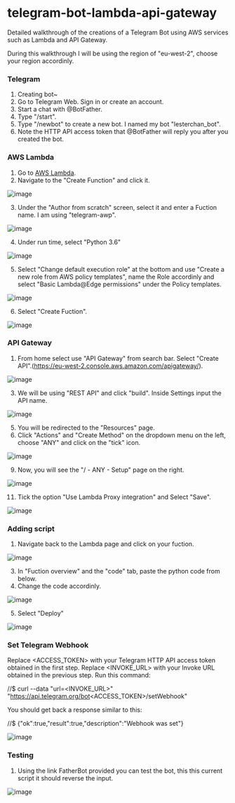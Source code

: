 # telegram-bot-lambda-api-gateway
Detailed walkthrough of the creations of a Telegram Bot using AWS services such as Lambda and API Gateway. 

During this walkthrough I will be using the region of "eu-west-2", choose your region accordinly.
### Telegram
1. Creating bot~
2. Go to Telegram Web. Sign in or create an account.
3. Start a chat with @BotFather.
4. Type "/start".
5. Type "/newbot" to create a new bot. I named my bot "lesterchan_bot".
6. Note the HTTP API access token that @BotFather will reply you after you created the bot.


### AWS Lambda
1. Go to [AWS Lambda](https://eu-west-2.console.aws.amazon.com/lambda/home?region=eu-west-2#/).
2. Navigate to the "Create Function" and click it.

![image](https://user-images.githubusercontent.com/90014630/152596572-fb346a34-a083-4a26-ae42-797dd65defce.png)

3. Under the "Author from scratch" screen, select it and enter a Fuction name. I am using "telegram-awp".

![image](https://user-images.githubusercontent.com/90014630/152596827-0f27444b-6ba6-447b-af7f-dc068f513e52.png)


4. Under run time, select "Python 3.6"

![image](https://user-images.githubusercontent.com/90014630/152596982-3559cf53-7bf7-4eeb-85e7-c758049e8ee8.png)

5. Select "Change default execution role" at the bottom and use "Create a new role from AWS policy templates", name the Role accordinly and select "Basic Lambda@Edge permissions" under the Policy templates.

![image](https://user-images.githubusercontent.com/90014630/152597102-6c683def-8d72-4a6c-a2d6-55be19c7fb84.png)

6. Select "Create Fuction".

![image](https://user-images.githubusercontent.com/90014630/152597132-6085d25d-cc1c-4d01-b044-55415cef5b1d.png)


### API Gateway

1. From home select use "API Gateway" from search bar. Select "Create API".(https://eu-west-2.console.aws.amazon.com/apigateway/).

![image](https://user-images.githubusercontent.com/90014630/152597272-8bd82b90-86b4-42d3-87a5-3d7bb3637604.png)


3. We will be using "REST API" and click "build". Inside Settings input the API name.

![image](https://user-images.githubusercontent.com/90014630/152597373-68eeebb5-650b-40d7-83f3-92d4b4914853.png)


5. You will be redirected to the "Resources" page.
7. Click "Actions" and "Create Method" on the dropdown menu on the left, choose "ANY" and click on the "tick" icon.

![image](https://user-images.githubusercontent.com/90014630/152597533-172fef43-26a3-4875-8695-470e19dc81d2.png)

9. Now, you will see the "/ - ANY - Setup" page on the right.

![image](https://user-images.githubusercontent.com/90014630/152598736-12837e3c-246d-4ca2-b671-d4080eee11ea.png)


11. Tick the option "Use Lambda Proxy integration" and Select "Save".

![image](https://user-images.githubusercontent.com/90014630/152597996-6d4b2d96-bd1c-45a4-bbb5-22ceadc873aa.png)


### Adding script
1. Navigate back to the Lambda page and click on your fuction.

![image](https://user-images.githubusercontent.com/90014630/152598453-a8f9f6e2-8a8a-4441-bdb3-39b5f730a454.png)


3. In "Fuction overview" and the "code" tab, paste the python code from below.
4. Change the code accordinly.

![image](https://user-images.githubusercontent.com/90014630/152598348-ea7467e0-28f9-4ff2-a13c-17b2f6652b22.png)


5. Select "Deploy"

![image](https://user-images.githubusercontent.com/90014630/152598379-db353abe-4756-4e3b-8941-5e7b652bf7f5.png)


### Set Telegram Webhook
Replace <ACCESS_TOKEN> with your Telegram HTTP API access token obtained in the first step.
Replace <INVOKE_URL> with your Invoke URL obtained in the previous step.
Run this command:

//$ curl --data "url=<INVOKE_URL>" "https://api.telegram.org/bot<ACCESS_TOKEN>/setWebhook"

You should get back a response similar to this:

//$ {"ok":true,"result":true,"description":"Webhook was set"}

![image](https://user-images.githubusercontent.com/90014630/152598941-72838ee2-9491-4170-be0e-559582632746.png)


### Testing
1. Using the link FatherBot provided you can test the bot, this this current script it should reverse the input.

![image](https://user-images.githubusercontent.com/90014630/152598535-6afbc056-1361-40a0-b8eb-1d12cfc3bf27.png)

